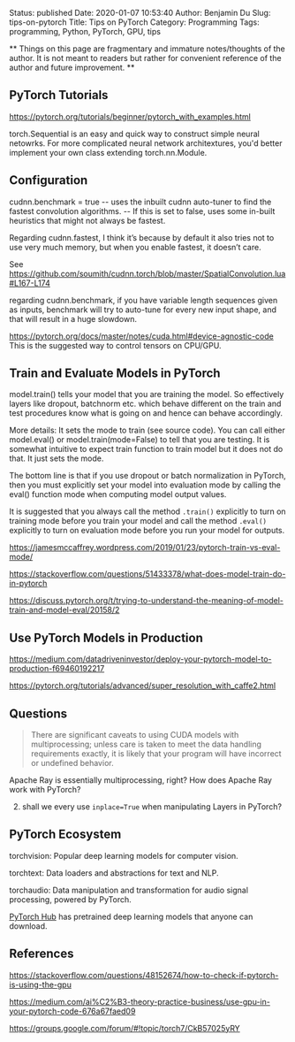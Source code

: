 Status: published
Date: 2020-01-07 10:53:40
Author: Benjamin Du
Slug: tips-on-pytorch
Title: Tips on PyTorch
Category: Programming
Tags: programming, Python, PyTorch, GPU, tips

**
Things on this page are fragmentary and immature notes/thoughts of the author.
It is not meant to readers but rather for convenient reference of the author and future improvement.
**

## PyTorch Tutorials

https://pytorch.org/tutorials/beginner/pytorch_with_examples.html

torch.Sequential is an easy and quick way to construct simple neural netowrks.
For more complicated neural network architextures, 
you'd better implement your own class extending torch.nn.Module.

## Configuration

cudnn.benchmark = true -- uses the inbuilt cudnn auto-tuner to find the fastest convolution algorithms.
                       -- If this is set to false, uses some in-built heuristics that might not always be fastest.

Regarding cudnn.fastest, 
I think it’s because by default it also tries not to use very much memory, 
but when you enable fastest, 
it doesn’t care.

See https://github.com/soumith/cudnn.torch/blob/master/SpatialConvolution.lua#L167-L174

regarding cudnn.benchmark, 
if you have variable length sequences given as inputs, 
benchmark will try to auto-tune for every new input shape, 
and that will result in a huge slowdown.

https://pytorch.org/docs/master/notes/cuda.html#device-agnostic-code
This is the suggested way to control tensors on CPU/GPU. 

## Train and Evaluate Models in PyTorch

model.train() tells your model that you are training the model. 
So effectively layers like dropout, batchnorm etc. 
which behave different on the train and test procedures know what is going on and hence can behave accordingly.

More details: It sets the mode to train (see source code). 
You can call either model.eval() or model.train(mode=False) to tell that you are testing. 
It is somewhat intuitive to expect train function to train model but it does not do that. It just sets the mode.

The bottom line is that 
if you use dropout or batch normalization in PyTorch, 
then you must explicitly set your model into evaluation mode 
by calling the eval() function mode when computing model output values.

It is suggested that you always call the method `.train()` explicitly 
to turn on training mode before you train your model
and call the method `.eval()` explicitly 
to turn on evaluation mode before you run your model for outputs.


https://jamesmccaffrey.wordpress.com/2019/01/23/pytorch-train-vs-eval-mode/

https://stackoverflow.com/questions/51433378/what-does-model-train-do-in-pytorch

https://discuss.pytorch.org/t/trying-to-understand-the-meaning-of-model-train-and-model-eval/20158/2

## Use PyTorch Models in Production

https://medium.com/datadriveninvestor/deploy-your-pytorch-model-to-production-f69460192217

https://pytorch.org/tutorials/advanced/super_resolution_with_caffe2.html

## Questions

> There are significant caveats to using CUDA models with multiprocessing; 
> unless care is taken to meet the data handling requirements exactly, 
> it is likely that your program will have incorrect or undefined behavior.

Apache Ray is essentially multiprocessing, right? 
How does Apache Ray work with PyTorch?

2. shall we every use `inplace=True` when manipulating Layers in PyTorch?

## PyTorch Ecosystem

torchvision: Popular deep learning models for computer vision.

torchtext: Data loaders and abstractions for text and NLP.

torchaudio: Data manipulation and transformation for audio signal processing, powered by PyTorch.

[PyTorch Hub](https://pytorch.org/hub/) has pretrained deep learning models 
that anyone can download.


## References

https://stackoverflow.com/questions/48152674/how-to-check-if-pytorch-is-using-the-gpu

https://medium.com/ai%C2%B3-theory-practice-business/use-gpu-in-your-pytorch-code-676a67faed09

https://groups.google.com/forum/#!topic/torch7/CkB57025yRY
